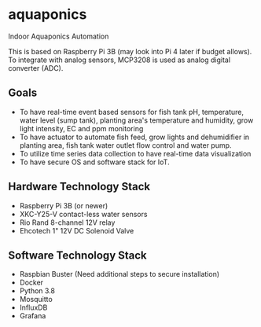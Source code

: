 # aquaponics

Indoor Aquaponics Automation

This is based on Raspberry Pi 3B (may look into Pi 4 later if budget allows). To integrate with analog sensors, MCP3208 is used as analog digital converter (ADC).

## Goals

* To have real-time event based sensors for fish tank pH, temperature, water level (sump tank), planting area's temperature and humidity, grow light intensity, EC and ppm monitoring
* To have actuator to automate fish feed, grow lights and dehumidifier in planting area, fish tank water outlet flow control and water pump.
* To utilize time series data collection to have real-time data visualization
* To have secure OS and software stack for IoT.

## Hardware Technology Stack

* Raspberry Pi 3B (or newer)
* XKC-Y25-V contact-less water sensors
* Rio Rand 8-channel 12V relay
* Ehcotech 1" 12V DC Solenoid Valve

## Software Technology Stack

* Raspbian Buster (Need additional steps to secure installation)
* Docker
* Python 3.8
* Mosquitto
* InfluxDB
* Grafana
